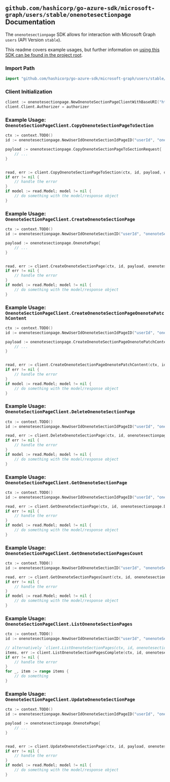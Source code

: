 
## `github.com/hashicorp/go-azure-sdk/microsoft-graph/users/stable/onenotesectionpage` Documentation

The `onenotesectionpage` SDK allows for interaction with Microsoft Graph `users` (API Version `stable`).

This readme covers example usages, but further information on [using this SDK can be found in the project root](https://github.com/hashicorp/go-azure-sdk/tree/main/docs).

### Import Path

```go
import "github.com/hashicorp/go-azure-sdk/microsoft-graph/users/stable/onenotesectionpage"
```


### Client Initialization

```go
client := onenotesectionpage.NewOnenoteSectionPageClientWithBaseURI("https://graph.microsoft.com")
client.Client.Authorizer = authorizer
```


### Example Usage: `OnenoteSectionPageClient.CopyOnenoteSectionPageToSection`

```go
ctx := context.TODO()
id := onenotesectionpage.NewUserIdOnenoteSectionIdPageID("userId", "onenoteSectionId", "onenotePageId")

payload := onenotesectionpage.CopyOnenoteSectionPageToSectionRequest{
	// ...
}


read, err := client.CopyOnenoteSectionPageToSection(ctx, id, payload, onenotesectionpage.DefaultCopyOnenoteSectionPageToSectionOperationOptions())
if err != nil {
	// handle the error
}
if model := read.Model; model != nil {
	// do something with the model/response object
}
```


### Example Usage: `OnenoteSectionPageClient.CreateOnenoteSectionPage`

```go
ctx := context.TODO()
id := onenotesectionpage.NewUserIdOnenoteSectionID("userId", "onenoteSectionId")

payload := onenotesectionpage.OnenotePage{
	// ...
}


read, err := client.CreateOnenoteSectionPage(ctx, id, payload, onenotesectionpage.DefaultCreateOnenoteSectionPageOperationOptions())
if err != nil {
	// handle the error
}
if model := read.Model; model != nil {
	// do something with the model/response object
}
```


### Example Usage: `OnenoteSectionPageClient.CreateOnenoteSectionPageOnenotePatchContent`

```go
ctx := context.TODO()
id := onenotesectionpage.NewUserIdOnenoteSectionIdPageID("userId", "onenoteSectionId", "onenotePageId")

payload := onenotesectionpage.CreateOnenoteSectionPageOnenotePatchContentRequest{
	// ...
}


read, err := client.CreateOnenoteSectionPageOnenotePatchContent(ctx, id, payload, onenotesectionpage.DefaultCreateOnenoteSectionPageOnenotePatchContentOperationOptions())
if err != nil {
	// handle the error
}
if model := read.Model; model != nil {
	// do something with the model/response object
}
```


### Example Usage: `OnenoteSectionPageClient.DeleteOnenoteSectionPage`

```go
ctx := context.TODO()
id := onenotesectionpage.NewUserIdOnenoteSectionIdPageID("userId", "onenoteSectionId", "onenotePageId")

read, err := client.DeleteOnenoteSectionPage(ctx, id, onenotesectionpage.DefaultDeleteOnenoteSectionPageOperationOptions())
if err != nil {
	// handle the error
}
if model := read.Model; model != nil {
	// do something with the model/response object
}
```


### Example Usage: `OnenoteSectionPageClient.GetOnenoteSectionPage`

```go
ctx := context.TODO()
id := onenotesectionpage.NewUserIdOnenoteSectionIdPageID("userId", "onenoteSectionId", "onenotePageId")

read, err := client.GetOnenoteSectionPage(ctx, id, onenotesectionpage.DefaultGetOnenoteSectionPageOperationOptions())
if err != nil {
	// handle the error
}
if model := read.Model; model != nil {
	// do something with the model/response object
}
```


### Example Usage: `OnenoteSectionPageClient.GetOnenoteSectionPagesCount`

```go
ctx := context.TODO()
id := onenotesectionpage.NewUserIdOnenoteSectionID("userId", "onenoteSectionId")

read, err := client.GetOnenoteSectionPagesCount(ctx, id, onenotesectionpage.DefaultGetOnenoteSectionPagesCountOperationOptions())
if err != nil {
	// handle the error
}
if model := read.Model; model != nil {
	// do something with the model/response object
}
```


### Example Usage: `OnenoteSectionPageClient.ListOnenoteSectionPages`

```go
ctx := context.TODO()
id := onenotesectionpage.NewUserIdOnenoteSectionID("userId", "onenoteSectionId")

// alternatively `client.ListOnenoteSectionPages(ctx, id, onenotesectionpage.DefaultListOnenoteSectionPagesOperationOptions())` can be used to do batched pagination
items, err := client.ListOnenoteSectionPagesComplete(ctx, id, onenotesectionpage.DefaultListOnenoteSectionPagesOperationOptions())
if err != nil {
	// handle the error
}
for _, item := range items {
	// do something
}
```


### Example Usage: `OnenoteSectionPageClient.UpdateOnenoteSectionPage`

```go
ctx := context.TODO()
id := onenotesectionpage.NewUserIdOnenoteSectionIdPageID("userId", "onenoteSectionId", "onenotePageId")

payload := onenotesectionpage.OnenotePage{
	// ...
}


read, err := client.UpdateOnenoteSectionPage(ctx, id, payload, onenotesectionpage.DefaultUpdateOnenoteSectionPageOperationOptions())
if err != nil {
	// handle the error
}
if model := read.Model; model != nil {
	// do something with the model/response object
}
```
